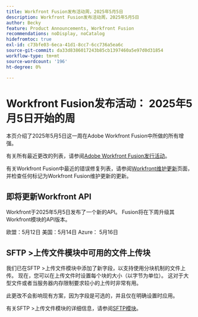 ```yaml
---
title: Workfront Fusion发布活动周，2025年5月5日
description: Workfront Fusion发布活动周，2025年5月5日
author: Becky
feature: Product Announcements, Workfront Fusion
recommendations: noDisplay, noCatalog
hidefromtoc: true
exl-id: c73bfe03-6eca-41d1-8cc7-6cc736a5ea6c
source-git-commit: da33d8386017243b85cb1397460a5e97d0d31854
workflow-type: tm+mt
source-wordcount: '196'
ht-degree: 0%

---
```


# Workfront Fusion发布活动： 2025年5月5日开始的周

本页介绍了2025年5月5日这一周在Adobe Workfront Fusion中所做的所有增强。

有关所有最近更改的列表，请参阅[Adobe Workfront Fusion发行活动](/help/workfront-fusion/fusion-product-releases/fusion-release-activity.md)。

有关Workfront Fusion中最近的错误修复列表，请参阅[Workfront维护更新](https://experienceleague.adobe.com/zh-hans/docs/workfront-known-issues/releases/current-updates)页面，并检查任何标记为Workfront Fusion维护更新的更新。

## 即将更新Workfront API

Workfront于2025年5月5日发布了一个新的API。 Fusion将在下周升级其Workfront模块的API版本。

欧盟：5月12日
美国：5月14日
Azure： 5月16日

## SFTP >上传文件模块中可用的文件上传块

我们已在SFTP >上传文件模块中添加了新字段，以支持使用分块机制的文件上传。 现在，您可以在上传文件时设置每个块的大小（以字节为单位）。 这对于大型文件或者当服务器内存限制要求较小的上传时非常有用。

此更改不会影响现有方案，因为字段是可选的，并且仅在明确设置时应用。

有关SFTP >上传文件模块的详细信息，请参阅[SFTP模块](/help/workfront-fusion/references/apps-and-modules/universal-connectors/sftp.md)。
